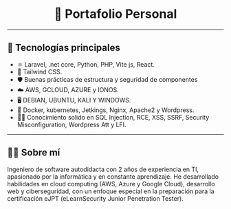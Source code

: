 <div align="center">
  
  <h1>🧠 Portafolio Personal</h1>
</div>

---

## 🚀 Tecnologías principales

- ⚛️ Laravel, .net core, Python, PHP, Vite js, React.
- 🎨 Tailwind CSS.
- 🛡️ Buenas prácticas de estructura y seguridad de componentes
- ☁️ AWS, GCLOUD, AZURE y IONOS.
- 🖥️ DEBIAN, UBUNTU, KALI Y WINDOWS.
- 🔧 Docker, kubernetes, Jetkings, Nginx, Apache2 y Wordpress.
- 🏴‍☠️ Conocimiento solido en SQL Injection, RCE, XSS, SSRF, Security Misconfiguration, Wordpress Att y LFI.
---


## 👨‍💼 Sobre mí

Ingeniero de software autodidacta con 2 años de experiencia en TI, apasionado por la informática y en constante aprendizaje. 
He desarrollado habilidades en cloud computing (AWS, Azure y Google Cloud), desarrollo web y ciberseguridad, con un enfoque especial en la preparación para la certificación eJPT (eLearnSecurity Junior Penetration Tester). 


